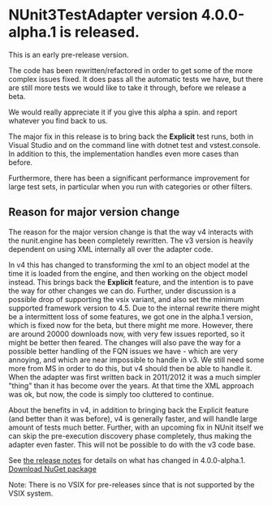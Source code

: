 # NUnit3TestAdapter version 4.0.0-alpha.1 is released.

This is an early pre-release version.

The code has been rewritten/refactored in order to get some of the more complex issues fixed. It does pass all the automatic tests we have, but there are still more tests we would like to take it through, before we release a beta.

We would really appreciate it if you give this alpha a spin. and report whatever you find back to us.

The major fix in this release is to bring back the **Explicit** test runs, both in Visual Studio and on the command line with dotnet test and vstest.console. In addition to this, the implementation handles even more cases than before.

Furthermore, there has been a significant performance improvement for large test sets, in particular when you run with categories or other filters.

## Reason for major version change

The reason for the major version change is that the way v4 interacts with the nunit.engine has been completely rewritten. The v3 version is heavily dependent on using XML internally all over the adapter code.

In v4 this has changed to transforming the xml to an object model at the time it is loaded from the engine, and then working on the object model instead. This brings back the **Explicit** feature, and the intention is to pave the way for other changes we can do. Further, under discussion is a possible drop of supporting the vsix variant, and also set the minimum supported framework version to 4.5. Due to the internal rewrite there might be a intermittent loss of some features, we got one in the alpha.1 version, which is fixed now for the beta, but there might me more. However, there are around 20000 downloads now, with very few issues reported, so it might be better then feared. The changes will also pave the way for a possible better handling of the FQN issues we have - which are very annoying, and which are near impossible to handle in v3. We still need some more from MS in order to do this, but v4 should then be able to handle it. When the adapter was first written back in 2011/2012 it was a much simpler "thing" than it has become over the years. At that time the XML approach was ok, but now, the code is simply too cluttered to continue.

About the benefits in v4, in addition to bringing back the Explicit feature (and better than it was before), v4 is generally faster, and will handle large amount of tests much better. Further, with an upcoming fix in NUnit itself we can skip the pre-execution discovery phase completely, thus making the adapter even faster. This will not be possible to do with the v3 code base.
  
See [the release notes](https://docs.nunit.org/articles/vs-test-adapter/Adapter-Release-Notes.html#nunit3-test-adapter-for-visual-studio---version-400-alpha1---july-12-2020) for details on what has changed in 4.0.0-alpha.1.  
[Download NuGet package](https://www.nuget.org/packages/NUnit3TestAdapter/4.0.0-alpha.1)

Note:  There is no VSIX for pre-releases since that is not supported by the VSIX system. 
